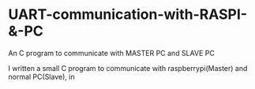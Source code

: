 # UART-communication-with-RASPI-&-PC
An C program to communicate with MASTER PC  and SLAVE PC

I written a small C program to communicate with raspberrypi(Master) and normal PC(Slave), in

